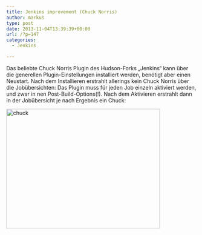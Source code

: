 ```yaml
---
title: Jenkins improvement (Chuck Norris)
author: markus
type: post
date: 2013-11-04T13:39:39+00:00
url: /?p=147
categories:
  - Jenkins

---
```

Das beliebte Chuck Norris Plugin des Hudson-Forks &#8222;Jenkins&#8220; kann über die generellen Plugin-Einstellungen installiert werden, benötigt aber einen Neustart. Nach dem Installieren erstrahlt allerings kein Chuck Norris über die Jobübersichten: Das Plugin muss für jeden Job einzeln aktiviert werden, und zwar in nen Post-Build-Options(!). Nach dem Aktivieren erstrahlt dann in der Jobübersicht je nach Ergebnis ein Chuck: 

[<img src="http://h2208525.stratoserver.net/wp-content/uploads/2013/11/chuck.png" alt="chuck" width="406" height="316" class="alignnone size-full wp-image-149" />][1]

 [1]: http://h2208525.stratoserver.net/wp-content/uploads/2013/11/chuck.png